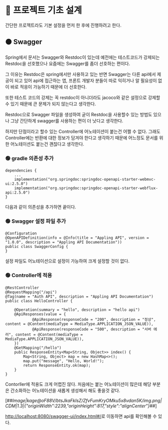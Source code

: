# 🔴 프로젝트 기초 설계

간단한 프로젝트라도 기본 설정을 먼저 한 후에 진행하려고 한다.

## 🟠 Swagger

Spring에서 문서는 Swagger와 Restdoc이 있는데 예전에는 테스트코드가 강제되는 Restdoc을 선호했으나 요즘에는 Swagger를 좀더 선호하는 편이다.

그 이유는 Restdoc은 spring에서만 사용하고 있는 반면 Swagger는 다른 api에서 제공이 되고 있어 api에 접근하는 앱, 프론트 개발자 분들이 따로 익히거나 알 필요성이 없이 바로 적응이 가능하기 때문에 더 선호한다.

  
또한 테스트 코드의 강제는 꼭 restdoc이 아니더라도 jacoco와 같은 설정으로 강제할 수 있기 때문에 큰 문제가 되지 않는다고 생각한다.

  
Restdoc으로 Swagger 파일을 생성하여 굳이 Restdoc을 사용할수 있는 방법도 있으나 그냥 간단하게 swagger를 사용하는 편이 더 낫다고 생각한다.

하지만 단점이라고 할수 있는 Controller에 어노테이션이 붙는건 어쩔 수 없다. 그래도 Controller에는 반환에 대한 정보가 담겨야 한다고 생각하기 때문에 어느정도 문서를 위한 어노테이션도 붙는건 괜찮다고 생각한다.

### 🟢 gradle 의존성 추가

```
dependencies {
    ...
    implementation("org.springdoc:springdoc-openapi-starter-webmvc-ui:2.5.0")
    implementation("org.springdoc:springdoc-openapi-starter-webflux-api:2.5.0")
}
```

다음과 같이 의존성을 추가하면 끝이다.

### 🟢 Swagger 설정 파일 추가

```
@Configuration
@OpenAPIDefinition(info = @Info(title = "Appling API", version = "1.0.0", description = "Appling API Documentation"))
public class SwaggerConfig {
}
```

설정 파일도 어노테이션으로 설정이 가능하여 크게 설정할 것이 없다.

### 🟢 Controller에 적용

```
@RestController
@RequestMapping("/api")
@Tag(name = "Auth API", description = "Appling API Documentation")
public class HelloController {

    @Operation(summary = "hello", description = "hello api")
    @ApiResponses(value = {
            @ApiResponse(responseCode = "200", description = "정상", content = @Content(mediaType = MediaType.APPLICATION_JSON_VALUE)),
            @ApiResponse(responseCode = "500", description = "서버 에러", content = @Content(mediaType = MediaType.APPLICATION_JSON_VALUE)),
    })
    @GetMapping("/hello")
    public ResponseEntity<Map<String, Object>> index() {
        Map<String, Object> map = new HashMap<>();
        map.put("message", "Hello, World!");
        return ResponseEntity.ok(map);
    }
}
```

Contorller에 적용도 크게 어렵진 않다. 처음에는 붙는 어노테이션이 많은데 해당 부분은 간소화하는 어노테이션을 새롭게 생성해서 해도 좋을것 같다.

[##_Image|kage@oF88V/btsJkaFkIsZ/ZfvFumKryOMku5x8vdan5K/img.png|CDM|1.3|{"originWidth":2239,"originHeight":817,"style":"alignCenter"}_##]

[http://localhost:8080/swagger-ui/index.html#/](http://localhost:8080/swagger-ui/index.html#/)로 이동하면 api를 확인해볼 수 있다.